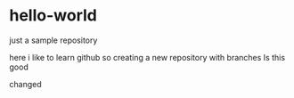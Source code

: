# hello-world
just a sample repository

here i like to learn github so creating a new repository with branches
Is this good

changed
